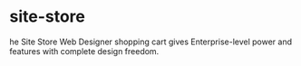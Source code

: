 # site-store
he Site Store Web Designer shopping cart gives Enterprise-level power and features with complete design freedom.
